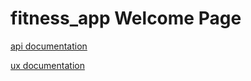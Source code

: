 # fitness_app Welcome Page
[api documentation](./api/README.md)

[ux documentation](./ux/README.md)
